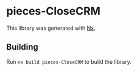 # pieces-CloseCRM

This library was generated with [Nx](https://nx.dev).

## Building

Run `nx build pieces-CloseCRM` to build the library.